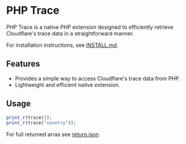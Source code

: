# PHP Trace
PHP Trace is a native PHP extension designed to efficiently retrieve Cloudflare's trace data in a straightforward manner.

For installation instructions, see [INSTALL.md](INSTALL.md).

## Features
- Provides a simple way to access Cloudflare's trace data from PHP.
- Lightweight and efficient native extension.

## Usage
```php
print_r(trace());
print_r(trace("country"));
```
For full returned arras see [return.json](return.json)
